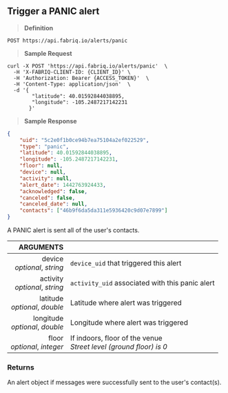 ## Trigger a PANIC alert

> **Definition**

```text
POST https://api.fabriq.io/alerts/panic
```

> **Sample Request**

```shell
curl -X POST 'https://api.fabriq.io/alerts/panic'  \
  -H 'X-FABRIQ-CLIENT-ID: {CLIENT_ID}' \
  -H 'Authorization: Bearer {ACCESS_TOKEN}'  \
  -H 'Content-Type: application/json'  \
  -d '{                                        
        "latitude": 40.01592844038895,                    
        "longitude": -105.2487217142231                  
       }'
```

> **Sample Response**

```json
{
    "uid": "5c2e0f1b0ce94b7ea75104a2ef022529",
    "type": "panic",
    "latitude": 40.01592844038895,
    "longitude": -105.2487217142231,
    "floor": null,
    "device": null,
    "activity": null,
    "alert_date": 1442763924433,
    "acknowledged": false,
    "canceled": false,
    "canceled_date": null,
    "contacts": ["46b9f6da5da311e5936420c9d07e7899"]
}
```

A PANIC alert is sent all of the user's contacts.


ARGUMENTS ||
---------:        | -----------
device<br>*optional*, *string*  | `device_uid` that triggered this alert
activity<br>*optional*, *string*  | `activity_uid` associated with this panic alert
latitude<br>*optional*, *double*  | Latitude where alert was triggered
longitude<br>*optional*, *double*  | Longitude where alert was triggered
floor<br>*optional*, *integer*  | If indoors, floor of the venue<br>*Street level (ground floor) is 0*


### Returns
An alert object if messages were successfully sent to the user's contact(s).

